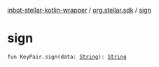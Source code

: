[inbot-stellar-kotlin-wrapper](../index.md) / [org.stellar.sdk](index.md) / [sign](./sign.md)

# sign

`fun KeyPair.sign(data: `[`String`](https://kotlinlang.org/api/latest/jvm/stdlib/kotlin/-string/index.html)`): `[`String`](https://kotlinlang.org/api/latest/jvm/stdlib/kotlin/-string/index.html)